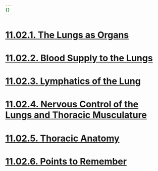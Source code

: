 ```yaml
---
{}
---
```

   
# [11.02.1. The Lungs as Organs](../../Pulmonary%20Medicine/11.%20Respiratory%20Anatomy%20%26%20Physiology/11.02.%20The%20Lungs%20%26%20Chest%20Wall/11.02.1.%20The%20Lungs%20as%20Organs.md)   
# [11.02.2. Blood Supply to the Lungs](../../Pulmonary%20Medicine/11.%20Respiratory%20Anatomy%20%26%20Physiology/11.02.%20The%20Lungs%20%26%20Chest%20Wall/11.02.2.%20Blood%20Supply%20to%20the%20Lungs.md)   
# [11.02.3. Lymphatics of the Lung](../../Pulmonary%20Medicine/11.%20Respiratory%20Anatomy%20%26%20Physiology/11.02.%20The%20Lungs%20%26%20Chest%20Wall/11.02.3.%20Lymphatics%20of%20the%20Lung.md)   
# [11.02.4. Nervous Control of the Lungs and Thoracic Musculature](../../Pulmonary%20Medicine/11.%20Respiratory%20Anatomy%20%26%20Physiology/11.02.%20The%20Lungs%20%26%20Chest%20Wall/11.02.4.%20Nervous%20Control%20of%20the%20Lungs%20and%20Thoracic%20Musculature.md)   
# [11.02.5. Thoracic Anatomy](../../Pulmonary%20Medicine/11.%20Respiratory%20Anatomy%20%26%20Physiology/11.02.%20The%20Lungs%20%26%20Chest%20Wall/11.02.5.%20Thoracic%20Anatomy.md)   
# [11.02.6. Points to Remember](../../Pulmonary%20Medicine/11.%20Respiratory%20Anatomy%20%26%20Physiology/11.02.%20The%20Lungs%20%26%20Chest%20Wall/11.02.6.%20Points%20to%20Remember.md)
